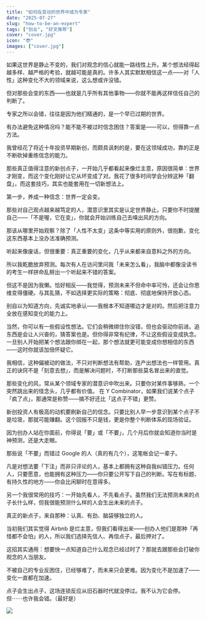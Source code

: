 ```yaml
---
title: "如何在变动的世界中成为专家"
date: "2025-07-27"
slug: "how-to-be-an-expert"
tags: ["创业", "好文推荐"]
cover: "cover.jpg"
icon: "😎"
images: ["cover.jpg"]
---
```

如果这世界是静止不变的，我们对观念的信心就能一路线性上升。某个想法经得起越多样、越严格的考验，就越可能是真的。许多人其实默默相信这一点——对「人性」这种变化不大的领域来说，这么想或许没错。



但对那些会变的东西——也就是几乎所有其他事物——你就不能再这样信任自己的判断了。



专家之所以会错，往往是因为他们精通的，是一个早已过期的世界。



有办法避免这种情况吗？能不能不被过时信念困住？答案是——可以，但得靠一点方法。



我曾经花了将近十年投资早期新创，而颇具讽刺的是，要在这领域成功，靠的正是不断砍掉重练信念的能力。



那些真正值得注意的新创点子，一开始几乎都看起来像烂主意，原因很简单：世界才刚变，而这个变化刚好让它从坏变成了对。我花了很多时间学会分辨这种「翻盘」，而这套技巧，其实也能套用在一切新想法上。



第一步，养成一种信念：世界一定会变。



那些对自己观点越来越笃定的人，潜意识里其实是认定世界静止。只要你不时提醒自己——「不是喔，它在变」，你就会开始训练自己去嗅出风的方向。



那该从哪里开始观察？除了「人性不太变」这条中等实用的原则外，很抱歉，变化这东西基本上没办法准确预测。



听起来像废话，但很重要：真正重要的变化，几乎从来都来自意料之外的方向。



所以我乾脆放弃预测。每次有人在访问里问我「未来怎么看」，我脑中都像没读书的考生一样拼命乱掰出一个听起来不错的答案。



但这不是因为我懒。恰好相反——我觉得，预测未来不但命中率可怜，还会让你思维变得僵硬。与其乱猜，不如选择更实际的策略：彻底、彻底地保持开放心态。



别自以为知道方向，先诚实地承认——我根本不知道哪边才是对的。然后把注意力全放在感知变化的能力上。



当然，你可以有一些假设性想法。它们会稍微绑住你没错，但也会驱动你前进。追东西是会让人兴奋的，猜答案也是。但你得非常有纪律，不让这些假设变成执念。
一旦别人开始把某个想法跟你绑在一起，那个想法就更可能变成你想相信的东西——这时你就该加倍怀疑它。



我相信，这种偏被动的做法，不只对判断想法有帮助，连产出想法也一样管用。真正的诀窍不是「刻意去想」，而是解决问题时，不打断那些莫名冒出来的直觉。



那些变化的风，常从某个领域专家的潜意识中吹出来。只要你对某件事够熟，一个突然跳出来的怪念头，几乎都有价值。
在 Y Combinator，如果我们说某个点子「疯了点」，那通常是称赞——搞不好还比「这点子不错」更赞。



新创投资人有极高的动机要刷新自己的信念。只要比别人早一步意识到某个点子不是垃圾，那就可能赚翻。这个回报不只是钱，更是你整个判断体系的现场验证。



因为创办人站在你面前，你得说「要」或「不要」，几个月后你就会知道你当时是神预测，还是大走眼。



那些说「不要」而错过 Google 的人（真的有几个），这笔帐会记一辈子。



凡是对想法要「下注」而非只评论的人，基本上都拥有这种自我纠错压力。任何人，只要愿意，也能拥有这种压力——你只要公开写下自己的判断。写在有标题、有持久性的地方——你会比闲聊时在意得多。



另一个我很常用的技巧：一开始先看人，不先看点子。虽然我们无法预测未来的点子长什么样，但我很能预测什么样的人会生出未来的点子。



真正的新点子，来自那种：认真、有劲、脑袋够独立的人。



当初我们其实觉得 Airbnb 是烂主意，但我们看得出来——创办人他们是那种「再怪都不会怕」的人，所以我们选择先信人、再信点子，最后押对了。



这招其实通用：想要快一点知道自己什么观念已经过时了？那就去跟那些会打破你观念的人当朋友。



不被自己的专业反困住，已经够难了，而未来只会更难。因为变化不是加速了——变化一直都在加速。



点子会生出点子，这场连锁反应从旧石器时代就没停过。我不认为它会停。
但⋯⋯也许我会错。（最好是）




![](https://prod-files-secure.s3.us-west-2.amazonaws.com/112d0858-5090-4d34-a606-b75eb8d65fd2/46476355-9cf3-4e99-9b7a-3531bc426380/1000202064.png?X-Amz-Algorithm=AWS4-HMAC-SHA256&X-Amz-Content-Sha256=UNSIGNED-PAYLOAD&X-Amz-Credential=ASIAZI2LB466QVRXAEWJ%2F20250828%2Fus-west-2%2Fs3%2Faws4_request&X-Amz-Date=20250828T103640Z&X-Amz-Expires=3600&X-Amz-Security-Token=IQoJb3JpZ2luX2VjEEsaCXVzLXdlc3QtMiJHMEUCIQDhboLDZdF7ojkAAD%2FL2UOBUjUjRqZAW1r4zRHGjzTeOgIgdbUD59nt3EOgICRZ8Eu11sHbNLQU2DxVS2O%2FPzgNNrEqiAQIpP%2F%2F%2F%2F%2F%2F%2F%2F%2F%2FARAAGgw2Mzc0MjMxODM4MDUiDKAjn8T%2B%2FKqUqNDszSrcA1OlN%2FLMWCBKJgDyGYmzU01el9t7cubHzbluxzQj2S9DupabVW0%2F3KjOUCEYNn5WwiqF1Rfwd1BfqcOMRSKwjvQyVbNsIUaWuxnPg%2BfMltYsR1wTNI518iddzPqPmKxam7EJayGdolGIiy%2FTOQWKB5Y3%2BFZlK7NEvFFZU3viMM%2Bf1cqUYZCru6sXoES2gdms%2FzF4o61JPWFKUy%2F8dodKxaCBQy4lwSvz%2FSa%2FN9SXpbk%2BAuHUmGWSHqDF8ecc0rrqeWMKZxokGmBC6k6TuCdsELxNx0HMSMo79bRw%2Fw1M714J2jIpObAcEtLrob8me8vlh8AR9qAMBVENiOT%2BmVLzQjkD8sXitAp2b3uNFizUB8wEIlZZ68hMjjvRSocrj80Jg%2B6VD6U2QcozxJeE96px%2FKDt5W3TaD1IcNSbzEYcXtZLxVZYb2asd5p39oZggJqcmFwuLhezVP7kE6LsELquvujk0cbdxZmSbY1qReuM%2FoelAH9s0JAkuOGVm%2FXv2SWG33uPme4k32INk9s2s6HvCWuz8WMKjyftJxze9VquvgkH88Vh%2Fm57nPWai2xMCdqUUdyWxwgmLO2DsNfayEMrCTl3C%2Bks60I6XshM%2FBFkbKxU64%2B65lnYLMAVm2e7MI%2FewMUGOqUBGYMj1B9b6%2BKIUcSvbcBusgAZwkAzmB42rOxXWaiOgsyPjE1gJQWe5jYKsAPy5Cjnih%2FWCjdPwYKCTTMs34JyaDlJTJcFrcTnBgBwEsRupjPOYBBsTka3%2BFANlN9LRVNG%2FmpmR1GVMhsyXJ17OmaGoCTil7tfyHp7e4nsOEj7hyV5Bq14ZIn3EHE4Hr0P9aTcI6ji%2FkCmXKbjuBXTZwda5iqNrtjS&X-Amz-Signature=ac0f71f8e3c09db674fd2c9e418ef8a022325e6cfef467bc92a6e2366e89cce6&X-Amz-SignedHeaders=host&x-amz-checksum-mode=ENABLED&x-id=GetObject)

